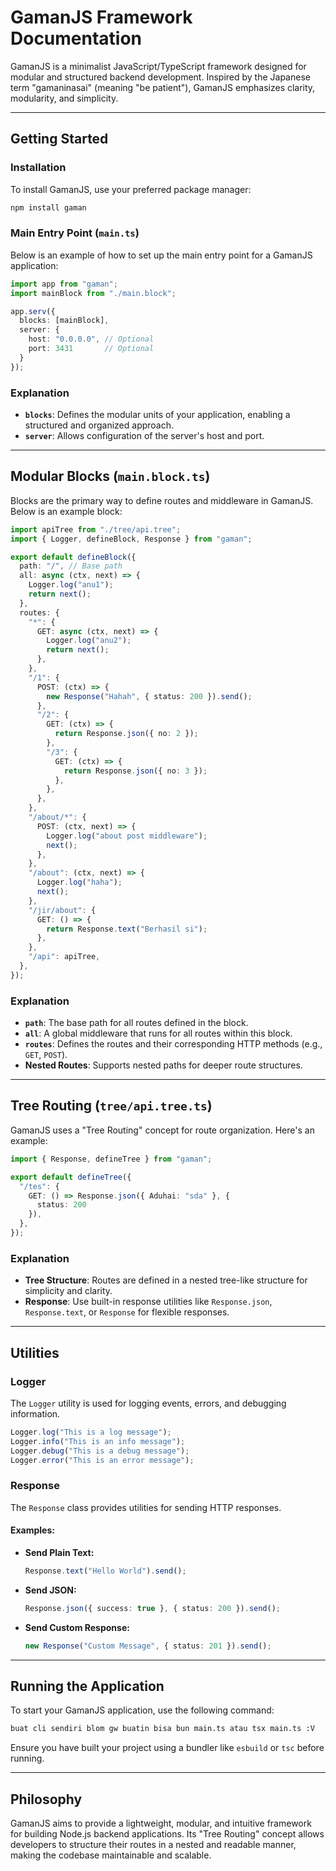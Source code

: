 # GamanJS Framework Documentation

GamanJS is a minimalist JavaScript/TypeScript framework designed for modular and structured backend development. Inspired by the Japanese term "gamaninasai" (meaning "be patient"), GamanJS emphasizes clarity, modularity, and simplicity.

---

## Getting Started

### Installation

To install GamanJS, use your preferred package manager:

```bash
npm install gaman
```

### Main Entry Point (`main.ts`)

Below is an example of how to set up the main entry point for a GamanJS application:

```typescript
import app from "gaman";
import mainBlock from "./main.block";

app.serv({
  blocks: [mainBlock],
  server: {
    host: "0.0.0.0", // Optional
    port: 3431       // Optional
  }
});
```

### Explanation

* **`blocks`**: Defines the modular units of your application, enabling a structured and organized approach.
* **`server`**: Allows configuration of the server's host and port.

---

## Modular Blocks (`main.block.ts`)

Blocks are the primary way to define routes and middleware in GamanJS. Below is an example block:

```typescript
import apiTree from "./tree/api.tree";
import { Logger, defineBlock, Response } from "gaman";

export default defineBlock({
  path: "/", // Base path
  all: async (ctx, next) => {
    Logger.log("anu1");
    return next();
  },
  routes: {
    "*": {
      GET: async (ctx, next) => {
        Logger.log("anu2");
        return next();
      },
    },
    "/1": {
      POST: (ctx) => {
        new Response("Hahah", { status: 200 }).send();
      },
      "/2": {
        GET: (ctx) => {
          return Response.json({ no: 2 });
        },
        "/3": {
          GET: (ctx) => {
            return Response.json({ no: 3 });
          },
        },
      },
    },
    "/about/*": {
      POST: (ctx, next) => {
        Logger.log("about post middleware");
        next();
      },
    },
    "/about": (ctx, next) => {
      Logger.log("haha");
      next();
    },
    "/jir/about": {
      GET: () => {
        return Response.text("Berhasil si");
      },
    },
    "/api": apiTree,
  },
});
```

### Explanation

* **`path`**: The base path for all routes defined in the block.
* **`all`**: A global middleware that runs for all routes within this block.
* **`routes`**: Defines the routes and their corresponding HTTP methods (e.g., `GET`, `POST`).
* **Nested Routes**: Supports nested paths for deeper route structures.

---

## Tree Routing (`tree/api.tree.ts`)

GamanJS uses a "Tree Routing" concept for route organization. Here's an example:

```typescript
import { Response, defineTree } from "gaman";

export default defineTree({
  "/tes": {
    GET: () => Response.json({ Aduhai: "sda" }, {
      status: 200
    }),
  },
});
```

### Explanation

* **Tree Structure**: Routes are defined in a nested tree-like structure for simplicity and clarity.
* **Response**: Use built-in response utilities like `Response.json`, `Response.text`, or `Response` for flexible responses.

---

## Utilities

### Logger

The `Logger` utility is used for logging events, errors, and debugging information.

```typescript
Logger.log("This is a log message");
Logger.info("This is an info message");
Logger.debug("This is a debug message");
Logger.error("This is an error message");
```

### Response

The `Response` class provides utilities for sending HTTP responses.

#### Examples:

* **Send Plain Text:**

  ```typescript
  Response.text("Hello World").send();
  ```

* **Send JSON:**

  ```typescript
  Response.json({ success: true }, { status: 200 }).send();
  ```

* **Send Custom Response:**

  ```typescript
  new Response("Custom Message", { status: 201 }).send();
  ```

---

## Running the Application

To start your GamanJS application, use the following command:

```bash
buat cli sendiri blom gw buatin bisa bun main.ts atau tsx main.ts :V
```

Ensure you have built your project using a bundler like `esbuild` or `tsc` before running.

---

## Philosophy

GamanJS aims to provide a lightweight, modular, and intuitive framework for building Node.js backend applications. Its "Tree Routing" concept allows developers to structure their routes in a nested and readable manner, making the codebase maintainable and scalable.
